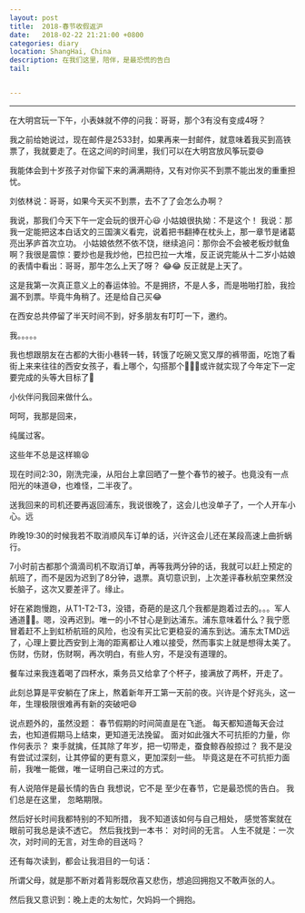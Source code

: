 ```yaml
---
layout: post
title:  2018-春节收假返沪
date:   2018-02-22 21:21:00 +0800
categories: diary
location: ShangHai, China
description: 在我们这里，陪伴，是最恐慌的告白
tail: 


---
```

---


在大明宫玩一下午，小表妹就不停的问我：哥哥，那个3有没有变成4呀？

我之前给她说过，现在邮件是2533封，如果再来一封邮件，就意味着我买到高铁票了，我就要走了。在这之间的时间里，我们可以在大明宫放风筝玩耍😄

我能体会到十岁孩子对你留下来的满满期待，又有对你买不到票不能出发的重重担忧。

刘依林说：哥哥，如果今天买不到票，去不了了会怎么办啊？

我说，那我们今天下午一定会玩的很开心😃
小姑娘很执拗：不是这个！
我说：那我一定能把这本白话文的三国演义看完，说着把书翻捧在枕头上，那一章节是诸葛亮出茅庐首次立功。
小姑娘依然不依不饶，继续追问：那你会不会被老板炒鱿鱼啊？我很是震惊：要炒也是我炒他，巴拉巴拉一大堆，反正说完能从十二岁小姑娘的表情中看出：哥哥，那牛怎么上天了呀？
😂😂
反正就是上天了。

这是我第一次真正意义上的春运体验。不是拥挤，不是人多，而是啪啪打脸，我捡漏不到票。毕竟牛角稍了。还是给自己买😂

在西安总共停留了半天时间不到，好多朋友有叮叮一下，邀约。

我。。。。。

我也想跟朋友在古都的大街小巷转一转，转饿了吃碗又宽又厚的裤带面，吃饱了看街上来来往往的西安女孩子，看上哪个，勾搭那个👀👀👀或许就实现了今年定下一定要完成的头等大目标了👀

小伙伴问我回来做什么。

呵呵，我那是回来，

纯属过客。

这些年不总是这样嘛😫

现在时间2:30，刚洗完澡，从阳台上拿回晒了一整个春节的被子。也竟没有一点阳光的味道😅，也难怪，二半夜了。

送我回来的司机还要再返回浦东，我说很晚了，这会儿也没单子了，一个人开车小心。远

昨晚19:30的时候我若不取消顺风车订单的话，兴许这会儿还在某段高速上曲折蜗行。

7小时前古都那个滴滴司机不取消订单，再等我两分钟的话，我就可以赶上预定的航班了，而不是因为迟到了8分钟，退票。真切意识到，上次差评春秋航空果然没长脑子，这次又要差评了。缘止。

好在紧跑慢跑，从T1-T2-T3，没错，奇葩的是这几个我都是跑着过去的。。。军人通道🤦‍♀️。嗯，没再迟到。唯一的小不甘心是到达浦东。浦东意味着什么？我宁愿冒着赶不上到虹桥航班的风险，也没有买比它更稳妥的浦东到达。浦东太TMD远了，心理上要比西安到上海的距离都让人难以接受，然而事实上就是想得太美了。伤财，伤财，伤财啊，再次明白，有些人穷，不是没有道理的。

餐车过来我连着喝了四杯水，乘务员又给拿了个杯子，接满放了两杯，开走了。

此刻总算是平安躺在了床上，熬着新年开工第一天前的夜。兴许是个好兆头，这一年，生理极限很难再有新的突破吧😄

说点题外的，虽然没题：
春节假期的时间简直是在飞逝。 
每天都知道每天会过去，也知道假期马上结束，更知道无法挽留。
面对如此强大不可抗拒的力量，你作何表示？
束手就擒，任其除了年岁，把一切带走，蚕食鲸吞般掠过？ 
我不是没有尝试过深刻，让其停留的更有意义，更加深刻一些。 
毕竟这是在不可抗拒力面前，我唯一能做，唯一证明自己来过的方式。

有人说陪伴是最长情的告白
我想说，它不是
至少在春节，它是最恐慌的告白。
我们总是在这里，
忽略期限。

然后好长时间我都特别的不知所措，
我不知道该如何与自己相处，
感觉答案就在眼前可我总是读不透它。
然后我找到一本书：
对时间的无言。
人生不就是：一次次，对时间的无言，对生命的目送吗？

还有每次读到，都会让我泪目的一句话：

所谓父母，就是那不断对着背影既欣喜又悲伤，想追回拥抱又不敢声张的人。

然后我又意识到：晚上走的太匆忙，欠妈妈一个拥抱。

